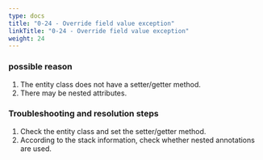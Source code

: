 ```yaml
---
type: docs
title: "0-24 - Override field value exception"
linkTitle: "0-24 - Override field value exception"
weight: 24
---
```



### possible reason

1. The entity class does not have a setter/getter method.
2. There may be nested attributes.

### Troubleshooting and resolution steps

1. Check the entity class and set the setter/getter method.
2. According to the stack information, check whether nested annotations are used.

<p style="margin-top: 3rem;"> </p>
